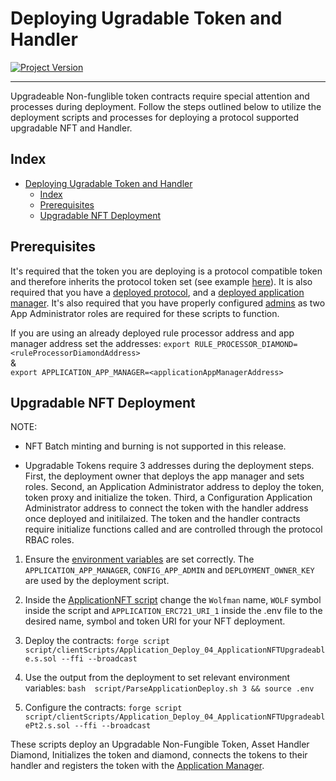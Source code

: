# Deploying Ugradable Token and Handler
[![Project Version][version-image]][version-url]

---

Upgradeable Non-funglible token contracts require special attention and processes during deployment. Follow the steps outlined below to utilize the deployment scripts and processes for deploying a protocol supported upgradable NFT and Handler. 

## Index

- [Deploying Ugradable Token and Handler](#deploying-ugradable-token-and-handler)
  - [Index](#index)
  - [Prerequisites](#prerequisites)
  - [Upgradable NFT Deployment](#upgradable-nft-deployment)

## Prerequisites

It's required that the token you are deploying is a protocol compatible token and therefore inherits the protocol token set (see example [here](../../../src/example/ERC721/upgradeable/ApplicationERC721UpgAdminMint.sol)). It is also required that you have a [deployed protocol](./DEPLOY-PROTOCOL.md), and a [deployed application manager](./DEPLOY-APPMANAGER.md). It's also required that you have properly configured [admins](../permissions/ADMIN-ROLES.md) as two App Administrator roles are required for these scripts to function.

If you are using an already deployed rule processor address and app manager address set the addresses:
        ````
        export RULE_PROCESSOR_DIAMOND=<ruleProcessorDiamondAddress>
        ````    
        &        
        ````
        export APPLICATION_APP_MANAGER=<applicationAppManagerAddress>
        ````

## Upgradable NFT Deployment

NOTE: 
- NFT Batch minting and burning is not supported in this release.

- Upgradable Tokens require 3 addresses during the deployment steps. First, the deployment owner that deploys the app manager and sets roles. Second, an Application Administrator address to deploy the token, token proxy and initialize the token. Third, a Configuration Application Administrator address to connect the token with the handler address once deployed and initilaized. The token and the handler contracts require initialize functions called and are controlled through the protocol RBAC roles.

1. Ensure the [environment variables][environment-url] are set correctly. The `APPLICATION_APP_MANAGER`, `CONFIG_APP_ADMIN` and `DEPLOYMENT_OWNER_KEY` are used by the deployment script.  

2. Inside the [ApplicationNFT script](../../../script/clientScripts/Application_Deploy_04_ApplicationNFTUpgradeable.s.sol) change the `Wolfman` name, `WOLF` symbol inside the script and `APPLICATION_ERC721_URI_1` inside the .env file to the desired name, symbol and token URI for your NFT deployment.

3. Deploy the contracts:
        ````
        forge script script/clientScripts/Application_Deploy_04_ApplicationNFTUpgradeable.s.sol --ffi --broadcast
        ````
4. Use the output from the deployment to set relevant environment variables:
        ````
        bash  script/ParseApplicationDeploy.sh 3 && source .env
        ````
5. Configure the contracts:
        ````
        forge script script/clientScripts/Application_Deploy_04_ApplicationNFTUpgradeablePt2.s.sol --ffi --broadcast
        ````

These scripts deploy an Upgradable Non-Fungible Token, Asset Handler Diamond, Initializes the token and diamond, connects the tokens to their handler and registers the token with the [Application Manager](../architecture/client/application/APPLICATION-MANAGER.md). 


<!-- These are the body links -->
[ERC721-url]: https://eips.ethereum.org/EIPS/eip-721
[environment-url]: ./SET-ENVIRONMENT.md
[customizations-url]: ../rules/CUSTOMIZATIONS.md

<!-- These are the header links -->
[version-image]: https://img.shields.io/badge/Version-1.3.1-brightgreen?style=for-the-badge&logo=appveyor
[version-url]: https://github.com/thrackle-io/rules-engine